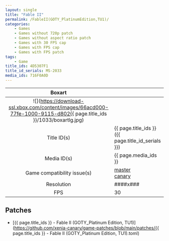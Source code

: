 ```yaml
---
layout: single
title: "Fable II"
permalink: /FableII(GOTY_PlatinumEdition,TU1)/
categories:
    - Games
    - Games without 720p patch
    - Games without aspect ratio patch
    - Games with 30 FPS cap
    - Games with FPS cap
    - Games with FPS patch
tags:
    - Game
title_ids: 4D5307F1
title_id_serials: MS-2033
media_ids: 716F0A0D
---
```


| Boxart                      |                                                                                        |
| :----:                      | :-                                                                                     |
| ![](https://download-ssl.xbox.com/content/images/66acd000-77fe-1000-9115-d802{{ page.title_ids }}/1033/boxartlg.jpg) |
| Title ID(s)                 | {{ page.title_ids }} ({{ page.title_id_serials }})                                     |
| Media ID(s)                 | {{ page.media_ids }}                                                                   |
| Game compatibility issue(s) | [master](https://github.com/xenia-project/game-compatibility/issues/)<br>[canary](https://github.com/xenia-canary/game-compatibility/issues/) |
| Resolution                  | ####x###                                                                               |
| FPS                         | 30                                                                                     |

## Patches
* [{{ page.title_ids }} - Fable II (GOTY_Platinum Edition, TU1)](https://github.com/xenia-canary/game-patches/blob/main/patches/{{ page.title_ids }} - Fable II (GOTY_Platinum Edition, TU1).toml)

<!--This page was generated by a script. You can remove this comment once the page is verified to be free of mistakes.-->
